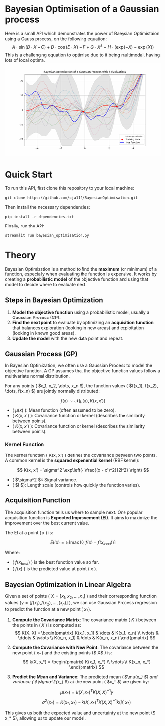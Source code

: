 # Bayesian Optimisation of a Gaussian process
Here is a small API which demonstrates the power of Baeysian Optimistaion using a Gauss process, on the following equation:
$$
A \cdot \sin(B \cdot X - C) + D \cdot \cos(E \cdot X) - F + G \cdot X^2 - H \cdot (\exp(-X) - \exp(X))
$$
This is a challenging equation to optimise due to it being multimodal, having lots of local optima.
![Animation](animation.gif)

# Quick Start
To run this API, first clone this repository to your local machine:
```
git clone https://github.com/cja119/BayesianOptimisation.git
```
Then install the necessary dependencies:
```
pip install -r dependencies.txt
```
Finally, run the API:
```
streamlit run bayesian_optimisation.py
```
# Theory

Bayesian Optimization is a method to find the **maximum** (or minimum) of a function, especially when evaluating the function is expensive. It works by creating a **probabilistic model** of the objective function and using that model to decide where to evaluate next.

## Steps in Bayesian Optimization

1. **Model the objective function** using a probabilistic model, usually a Gaussian Process (GP).
2. **Find the next point** to evaluate by optimizing an **acquisition function** that balances exploration (looking in new areas) and exploitation (looking in known good areas).
3. **Update the model** with the new data point and repeat.

## Gaussian Process (GP)

In Bayesian Optimization, we often use a Gaussian Process to model the objective function. A GP assumes that the objective function values follow a multivariate normal distribution.

For any points \( $x_1, x_2, \dots, x_n $\), the function values \( $f(x_1), f(x_2), \dots, f(x_n) $\) are jointly normally distributed:

$$
f(x) \sim \mathcal{N}(\mu(x), K(x, x'))
$$

- \( $\mu(x)$ \): Mean function (often assumed to be zero).
- \( $K(x, x')$ \): Covariance function or kernel (describes the similarity between points).
- \( $K(x, x')$ \): Covariance function or kernel (describes the similarity between points).

### Kernel Function

The kernel function \( K(x, x') \) defines the covariance between two points. A common kernel is the **squared exponential kernel** (RBF kernel):

$$
K(x, x') = \sigma^2 \exp\left(- \frac{(x - x')^2}{2l^2} \right)
$$

- \( $\sigma^2 $\): Signal variance.
- \( $l $\): Length scale (controls how quickly the function varies).

## Acquisition Function

The acquisition function tells us where to sample next. One popular acquisition function is **Expected Improvement (EI)**. It aims to maximize the improvement over the best current value.

The EI at a point \( x \) is:

$$
EI(x) = \mathbb{E}\left[ \max(0, f(x) - f(x_{best})) \right]
$$

Where:
- \( $f(x_{best})$ \) is the best function value so far.
- \( $f(x)$ \) is the predicted value at point \( $x$ \).

## Bayesian Optimization in Linear Algebra

Given a set of points \( $X = [x_1, x_2, \dots, x_n]$ \) and their corresponding function values \($y = [f(x_1), f(x_2), \dots,(x_n)]$ \), we can use Gaussian Process regression to predict the function at a new point \( $x_*$\).

1. **Compute the Covariance Matrix**: 
    The covariance matrix \( $K$ \) between the points in \( $X$ \) is computed as:
    $$
    K(X, X) = 
    \begin{pmatrix}
    K(x_1, x_1) & \dots & K(x_1, x_n) \\
    \vdots & \ddots & \vdots \\
    K(x_n, x_1) & \dots & K(x_n, x_n)
    \end{pmatrix}
    $$

2. **Compute the Covariance with New Point**:
    The covariance between the new point \( $x_*$ \) and the existing points \($ X$ \) is:
    $$
    k(X, x_*) = 
    \begin{pmatrix}
    K(x_1, x_*) \\
    \vdots \\
    K(x_n, x_*)
    \end{pmatrix}
    $$

3. **Predict the Mean and Variance**:
    The predicted mean \( $\mu(x_*) $\) and variance \( $\sigma^2(x_*) $\) at the new point \( $x_* $\) are given by:

    $$
    \mu(x_*) = k(X, x_*)^T K(X, X)^{-1} y
    $$
    $$
    \sigma^2(x_*) = K(x_*, x_*) - k(X, x_*)^T K(X, X)^{-1} k(X, x_*)
    $$

This gives us both the expected value and uncertainty at the new point \($ x_* $\), allowing us to update our model.
